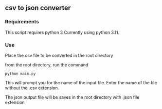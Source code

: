 ## csv to json converter

### Requirements
This script requires python 3
Currently using python 3.11.

### Use

Place the csv file to be converted in the root directory

from the root directory, run the command
```
python main.py
```

This will prompt you for the name of the input file.
Enter the name of the file without the .csv extension.

The json output file will be saves in the root directory with .json file extension
